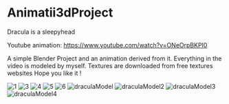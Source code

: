 # Animatii3dProject
Dracula is a sleepyhead

Youtube animation: https://www.youtube.com/watch?v=ONeOrpBKPI0


A simple Blender Project and an animation derived from it. Everything in the video is modeled by myself. Textures are downloaded from free textures websites
Hope you like it ! 

![1](https://github.com/Tiberius2/Sleepy-Dracula/assets/58856795/9dbadd20-0151-426b-80ef-179d9b5adadf)
![3](https://github.com/Tiberius2/Sleepy-Dracula/assets/58856795/86bb6215-6b68-449b-8f9a-3d3fd513521b)
![4](https://github.com/Tiberius2/Sleepy-Dracula/assets/58856795/e8daaf2b-2814-4e42-990f-2c44c3fe83ec)
![5](https://github.com/Tiberius2/Sleepy-Dracula/assets/58856795/19c22495-8faa-425e-b4e5-814abefc4113)
![6](https://github.com/Tiberius2/Sleepy-Dracula/assets/58856795/316a1f85-224f-4f26-9061-df51db731482)
![draculaModel](https://github.com/Tiberius2/Sleepy-Dracula/assets/58856795/add7abb3-63f4-45da-b6fa-7beb01351ba3)
![draculaModel2](https://github.com/Tiberius2/Sleepy-Dracula/assets/58856795/5c9b07d3-08eb-4ede-aaf4-0af5f291e9da)
![draculaModel3](https://github.com/Tiberius2/Sleepy-Dracula/assets/58856795/bcec5831-1756-410b-9ccf-10d1a5adc3b3)
![draculaModel4](https://github.com/Tiberius2/Sleepy-Dracula/assets/58856795/346e8492-f7ff-4758-86f9-460add0c3414)
